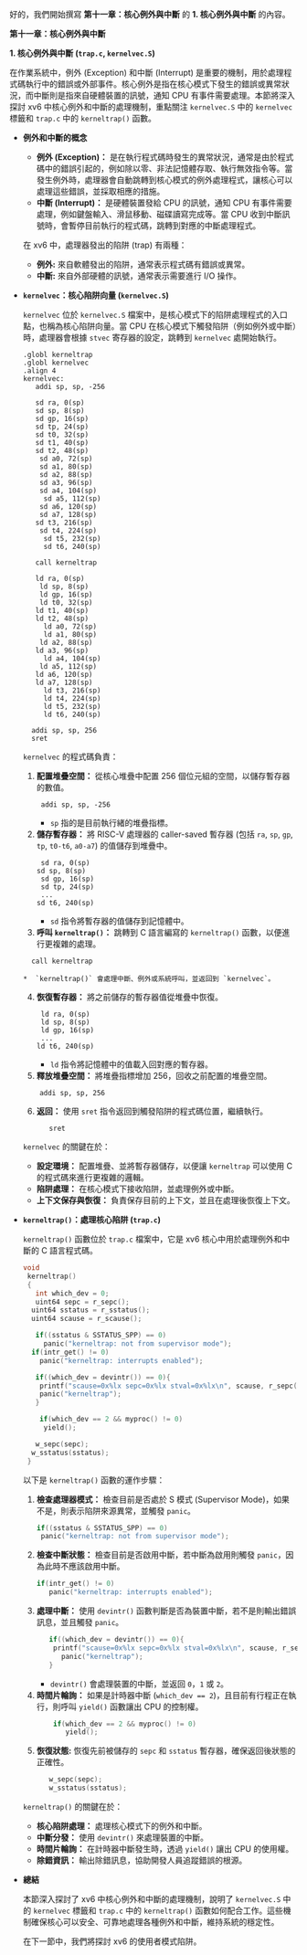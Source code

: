 好的，我們開始撰寫 **第十一章：核心例外與中斷** 的 **1. 核心例外與中斷** 的內容。

**第十一章：核心例外與中斷**

**1. 核心例外與中斷 (`trap.c`, `kernelvec.S`)**

在作業系統中，例外 (Exception) 和中斷 (Interrupt) 是重要的機制，用於處理程式碼執行中的錯誤或外部事件。核心例外是指在核心模式下發生的錯誤或異常狀況，而中斷則是指來自硬體裝置的訊號，通知 CPU 有事件需要處理。本節將深入探討 xv6 中核心例外和中斷的處理機制，重點關注 `kernelvec.S` 中的 `kernelvec` 標籤和 `trap.c` 中的 `kerneltrap()` 函數。

*   **例外和中斷的概念**

    *   **例外 (Exception)：** 是在執行程式碼時發生的異常狀況，通常是由於程式碼中的錯誤引起的，例如除以零、非法記憶體存取、執行無效指令等。當發生例外時，處理器會自動跳轉到核心模式的例外處理程式，讓核心可以處理這些錯誤，並採取相應的措施。
    *   **中斷 (Interrupt)：** 是硬體裝置發給 CPU 的訊號，通知 CPU 有事件需要處理，例如鍵盤輸入、滑鼠移動、磁碟讀寫完成等。當 CPU 收到中斷訊號時，會暫停目前執行的程式碼，跳轉到對應的中斷處理程式。

    在 xv6 中，處理器發出的陷阱 (trap) 有兩種：
      * **例外:** 來自軟體發出的陷阱，通常表示程式碼有錯誤或異常。
      * **中斷:** 來自外部硬體的訊號，通常表示需要進行 I/O 操作。

*   **`kernelvec`：核心陷阱向量 (`kernelvec.S`)**

    `kernelvec` 位於 `kernelvec.S` 檔案中，是核心模式下的陷阱處理程式的入口點，也稱為核心陷阱向量。當 CPU 在核心模式下觸發陷阱（例如例外或中斷）時，處理器會根據 `stvec` 寄存器的設定，跳轉到 `kernelvec` 處開始執行。
     ```assembly
     .globl kerneltrap
     .globl kernelvec
     .align 4
    kernelvec:
        addi sp, sp, -256

        sd ra, 0(sp)
        sd sp, 8(sp)
        sd gp, 16(sp)
        sd tp, 24(sp)
        sd t0, 32(sp)
        sd t1, 40(sp)
        sd t2, 48(sp)
         sd a0, 72(sp)
         sd a1, 80(sp)
         sd a2, 88(sp)
         sd a3, 96(sp)
         sd a4, 104(sp)
          sd a5, 112(sp)
         sd a6, 120(sp)
         sd a7, 128(sp)
        sd t3, 216(sp)
         sd t4, 224(sp)
          sd t5, 232(sp)
          sd t6, 240(sp)

        call kerneltrap

        ld ra, 0(sp)
         ld sp, 8(sp)
         ld gp, 16(sp)
         ld t0, 32(sp)
        ld t1, 40(sp)
        ld t2, 48(sp)
          ld a0, 72(sp)
          ld a1, 80(sp)
         ld a2, 88(sp)
        ld a3, 96(sp)
          ld a4, 104(sp)
         ld a5, 112(sp)
        ld a6, 120(sp)
        ld a7, 128(sp)
          ld t3, 216(sp)
          ld t4, 224(sp)
          ld t5, 232(sp)
          ld t6, 240(sp)

       addi sp, sp, 256
       sret
     ```
    `kernelvec` 的程式碼負責：

    1.  **配置堆疊空間：** 從核心堆疊中配置 256 個位元組的空間，以儲存暫存器的數值。
        ```assembly
         addi sp, sp, -256
        ```
        *  `sp` 指的是目前執行緒的堆疊指標。
    2.  **儲存暫存器：** 將 RISC-V 處理器的 caller-saved 暫存器 (包括 `ra`, `sp`, `gp`, `tp`, `t0-t6`, `a0-a7`) 的值儲存到堆疊中。
        ```assembly
         sd ra, 0(sp)
        sd sp, 8(sp)
         sd gp, 16(sp)
         sd tp, 24(sp)
         ...
        sd t6, 240(sp)
        ```
        *   `sd` 指令將暫存器的值儲存到記憶體中。
    3.  **呼叫 `kerneltrap()`：** 跳轉到 C 語言編寫的 `kerneltrap()` 函數，以便進行更複雜的處理。
       ```assembly
         call kerneltrap
       ```
        *  `kerneltrap()` 會處理中斷、例外或系統呼叫，並返回到 `kernelvec`。
    4.  **恢復暫存器：**  將之前儲存的暫存器值從堆疊中恢復。
          ```assembly
           ld ra, 0(sp)
           ld sp, 8(sp)
           ld gp, 16(sp)
           ...
          ld t6, 240(sp)
          ```
           *   `ld` 指令將記憶體中的值載入回對應的暫存器。
    5.  **釋放堆疊空間：**  將堆疊指標增加 256，回收之前配置的堆疊空間。
       ```assembly
           addi sp, sp, 256
       ```
    6.  **返回：** 使用 `sret` 指令返回到觸發陷阱的程式碼位置，繼續執行。
         ```assembly
            sret
         ```

    `kernelvec` 的關鍵在於：

    *  **設定環境：** 配置堆疊、並將暫存器儲存，以便讓 `kerneltrap` 可以使用 C 的程式碼來進行更複雜的邏輯。
    *   **陷阱處理：**  在核心模式下接收陷阱，並處理例外或中斷。
    *   **上下文保存與恢復：**  負責保存目前的上下文，並且在處理後恢復上下文。

*   **`kerneltrap()`：處理核心陷阱 (`trap.c`)**

    `kerneltrap()` 函數位於 `trap.c` 檔案中，它是 xv6 核心中用於處理例外和中斷的 C 語言程式碼。
     ```c
     void
      kerneltrap()
      {
        int which_dev = 0;
        uint64 sepc = r_sepc();
       uint64 sstatus = r_sstatus();
       uint64 scause = r_scause();
    
        if((sstatus & SSTATUS_SPP) == 0)
          panic("kerneltrap: not from supervisor mode");
       if(intr_get() != 0)
         panic("kerneltrap: interrupts enabled");
    
        if((which_dev = devintr()) == 0){
         printf("scause=0x%lx sepc=0x%lx stval=0x%lx\n", scause, r_sepc(), r_stval());
         panic("kerneltrap");
        }
    
         if(which_dev == 2 && myproc() != 0)
          yield();

        w_sepc(sepc);
       w_sstatus(sstatus);
      }
     ```
      以下是 `kerneltrap()` 函數的運作步驟：

    1.  **檢查處理器模式：**  檢查目前是否處於 S 模式 (Supervisor Mode)，如果不是，則表示陷阱來源異常，並觸發 `panic`。
           ```c
           if((sstatus & SSTATUS_SPP) == 0)
            panic("kerneltrap: not from supervisor mode");
           ```
    2.  **檢查中斷狀態：**  檢查目前是否啟用中斷，若中斷為啟用則觸發 `panic`，因為此時不應該啟用中斷。
           ```c
           if(intr_get() != 0)
              panic("kerneltrap: interrupts enabled");
           ```
    3.  **處理中斷：** 使用 `devintr()` 函數判斷是否為裝置中斷，若不是則輸出錯誤訊息，並且觸發 `panic`。
        ```c
           if((which_dev = devintr()) == 0){
            printf("scause=0x%lx sepc=0x%lx stval=0x%lx\n", scause, r_sepc(), r_stval());
              panic("kerneltrap");
           }
        ```
          *  `devintr()` 會處理裝置的中斷，並返回 `0`，`1` 或 `2`。
    4.  **時間片輪詢：** 如果是計時器中斷 (`which_dev == 2`)，且目前有行程正在執行，則呼叫 `yield()` 函數讓出 CPU 的控制權。
         ```c
             if(which_dev == 2 && myproc() != 0)
                yield();
         ```
    5. **恢復狀態:**  恢復先前被儲存的 `sepc` 和 `sstatus` 暫存器，確保返回後狀態的正確性。
        ```c
           w_sepc(sepc);
           w_sstatus(sstatus);
        ```
    `kerneltrap()` 的關鍵在於：

    *   **核心陷阱處理：**  處理核心模式下的例外和中斷。
    *   **中斷分發：** 使用 `devintr()` 來處理裝置的中斷。
    *   **時間片輪詢：** 在計時器中斷發生時，透過 `yield()` 讓出 CPU 的使用權。
    *   **除錯資訊：**  輸出除錯訊息，協助開發人員追蹤錯誤的根源。

*   **總結**

    本節深入探討了 xv6 中核心例外和中斷的處理機制，說明了 `kernelvec.S` 中的 `kernelvec` 標籤和 `trap.c` 中的 `kerneltrap()` 函數如何配合工作。這些機制確保核心可以安全、可靠地處理各種例外和中斷，維持系統的穩定性。

    在下一節中，我們將探討 xv6 的使用者模式陷阱。

